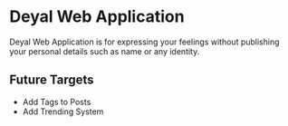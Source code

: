 # Deyal Web Application

Deyal Web Application is for expressing your feelings without publishing your personal details such as name or any identity.


## Future Targets
* Add Tags to Posts
* Add Trending System
